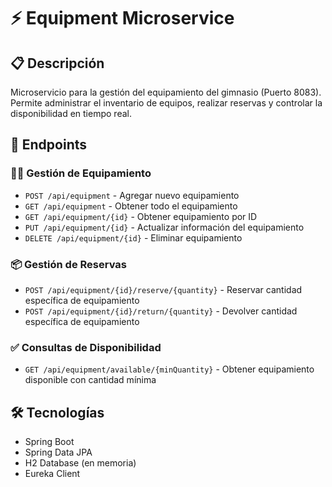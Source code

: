 # ⚡ Equipment Microservice

## 📋 Descripción

Microservicio para la gestión del equipamiento del gimnasio (Puerto 8083). Permite administrar el inventario de equipos, realizar reservas y controlar la disponibilidad en tiempo real.

## 🔗 Endpoints

### 🏋️‍♀️ Gestión de Equipamiento

- `POST /api/equipment` - Agregar nuevo equipamiento
- `GET /api/equipment` - Obtener todo el equipamiento
- `GET /api/equipment/{id}` - Obtener equipamiento por ID
- `PUT /api/equipment/{id}` - Actualizar información del equipamiento
- `DELETE /api/equipment/{id}` - Eliminar equipamiento

### 📦 Gestión de Reservas

- `POST /api/equipment/{id}/reserve/{quantity}` - Reservar cantidad específica de equipamiento
- `POST /api/equipment/{id}/return/{quantity}` - Devolver cantidad específica de equipamiento

### ✅ Consultas de Disponibilidad

- `GET /api/equipment/available/{minQuantity}` - Obtener equipamiento disponible con cantidad mínima

## 🛠️ Tecnologías

- Spring Boot
- Spring Data JPA
- H2 Database (en memoria)
- Eureka Client
